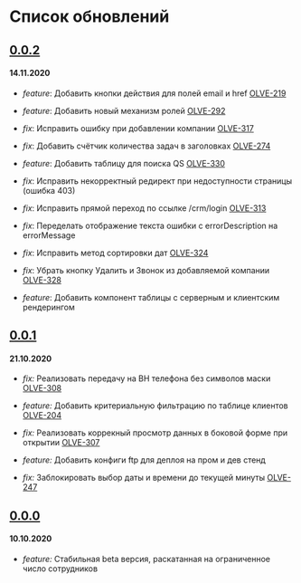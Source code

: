 # Список обновлений

## [0.0.2](https://bitbucket.org/olivje_group/olivje.crm.pl/commits/fa8625d7bc66580664283ae21fb291657baf3db5)

#### 14.11.2020

- _feature_: Добавить кнопки действия для полей email и href [OLVE-219](https://olivje-group.atlassian.net/browse/OLVE-219)

- _feature_: Добавить новый механизм ролей [OLVE-292](https://olivje-group.atlassian.net/browse/OLVE-292)

- _fix_: Исправить ошибку при добавлении компании [OLVE-317](https://olivje-group.atlassian.net/browse/OLVE-317)

- _fix_: Добавить счётчик количества задач в заголовках [OLVE-274](https://olivje-group.atlassian.net/browse/OLVE-274)

- _feature_: Добавить таблицу для поиска QS [OLVE-330](https://olivje-group.atlassian.net/browse/OLVE-330)

- _fix_: Исправить некорректный редирект при недоступности страницы (ошибка 403)

- _fix_: Исправить прямой переход по ссылке /crm/login [OLVE-313](https://olivje-group.atlassian.net/browse/OLVE-313)

- _fix_: Переделать отображение текста ошибки с errorDescription на errorMessage

- _fix_: Исправить метод сортировки дат [OLVE-324](https://olivje-group.atlassian.net/browse/OLVE-324)

- _fix_: Убрать кнопку Удалить и Звонок из добавляемой компании [OLVE-328](https://olivje-group.atlassian.net/browse/OLVE-328)

- _feature_: Добавить компонент таблицы с серверным и клиентским рендерингом

## [0.0.1](https://bitbucket.org/olivje_group/olivje.crm.pl/commits/fa8625d7bc66580664283ae21fb291657baf3db5)

#### 21.10.2020

- _fix:_ Реализовать передачу на BH телефона без символов маски [OLVE-308](https://olivje-group.atlassian.net/browse/OLVE-308)

- _feature:_ Добавить критериальную фильтрацию по таблице клиентов [OLVE-204](https://olivje-group.atlassian.net/browse/OLVE-204)

- _fix:_ Реализовать коррекный просмотр данных в боковой форме при открытии [OLVE-307](https://olivje-group.atlassian.net/browse/OLVE-307)

- _feature:_ Добавить конфиги ftp для деплоя на пром и дев стенд

- _fix:_ Заблокировать выбор даты и времени до текущей минуты [OLVE-247](https://olivje-group.atlassian.net/browse/OLVE-247)

## [0.0.0](https://bitbucket.org/olivje_group/olivje.crm.pl/commits/bcd791f2ce1250f0ed8c3cd19c9468b7b949d1d2)

#### 10.10.2020

- _feature:_ Стабильная beta версия, раскатанная на ограниченное число сотрудников

